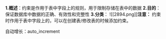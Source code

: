 **1.概述**：约束是作用于表中字段上的规则，用于限制存储在表中的数据
**2.目的**：保证数据库中数据的正确、有效性和完整性
**3.分类**：
![[2894.png]]**注意：** 约束时作用于表中字段上的，可以在创建表/修改表的时候添加约束。

自动增长：auto_increment